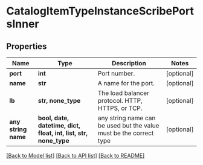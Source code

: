 # CatalogItemTypeInstanceScribePortsInner


## Properties
Name | Type | Description | Notes
------------ | ------------- | ------------- | -------------
**port** | **int** | Port number. | [optional] 
**name** | **str** | A name for the port. | [optional] 
**lb** | **str, none_type** | The load balancer protocol. HTTP, HTTPS, or TCP. | [optional] 
**any string name** | **bool, date, datetime, dict, float, int, list, str, none_type** | any string name can be used but the value must be the correct type | [optional]

[[Back to Model list]](../README.md#documentation-for-models) [[Back to API list]](../README.md#documentation-for-api-endpoints) [[Back to README]](../README.md)


